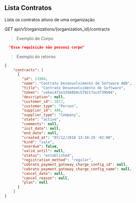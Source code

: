 ## Lista Contratos

Lista os contratos ativos de uma organização

<div class="api-endpoint">
  <div class="endpoint-data">
    <i class="label label-get">GET</i>
     api/v1/organizations/{organization_id}/contracts
  </div>
</div>


> Exemplo de Corpo

```json
  "Essa requisição não possoui corpo"
```

> Exemplo do retorno

```json
{
    "contracts": [
      {
        "id": 11984,
        "name": "Contrato Desenvolvimento de Software ABD",
        "title": "Contrato Desenvolvimento de Software",
        "token": "cebec471e33560b9c579217acd739b04",
        "description": null,
        "customer_id": 1617,
        "customer_type": "Person",
        "supplier_id": 486,
        "supplier_type": "Company",
        "state": "active",
        "comments": null,
        "init_date": null,
        "end_date": null,
        "created_at": "07/12/2018 13:34:29 -02:00",
        "kind": "sale",
        "overdue": false,
        "valid_until": null,
        "status": "established",
        "registration_method": "regular",
        "cobrato_payment_gateway_charge_config_id": null,
        "cobrato_payment_gateway_charge_config_name": null,
        "cancel_date": null,
        "cancel_reason": null,
        "plan": null
      }
    ]
}
```